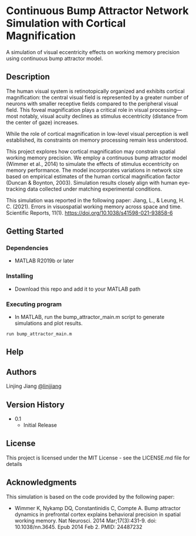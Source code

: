 # Continuous Bump Attractor Network Simulation with Cortical Magnification

A simulation of visual eccentricity effects on working memory precision using continuous bump attractor model.


## Description

The human visual system is retinotopically organized and exhibits cortical magnification: the central visual field is represented by a greater number of neurons with smaller receptive fields compared to the peripheral visual field. This foveal magnification plays a critical role in visual processing—most notably, visual acuity declines as stimulus eccentricity (distance from the center of gaze) increases.

While the role of cortical magnification in low-level visual perception is well established, its constraints on memory processing remain less understood.

This project explores how cortical magnification may constrain spatial working memory precision. We employ a continuous bump attractor model (Wimmer et al., 2014) to simulate the effects of stimulus eccentricity on memory performance. The model incorporates variations in network size based on empirical estimates of the human cortical magnification factor (Duncan & Boynton, 2003). Simulation results closely align with human eye-tracking data collected under matching experimental conditions.

This simulation was reported in the following paper:
Jiang, L., & Leung, H. C. (2021). Errors in visuospatial working memory across space and time. Scientific Reports, 11(1). https://doi.org/10.1038/s41598-021-93858-6


## Getting Started

### Dependencies

* MATLAB R2019b or later

### Installing

* Download this repo and add it to your MATLAB path

### Executing program

* In MATLAB, run the bump_attractor_main.m script to generate simulations and plot results.
```
run bump_attractor_main.m
```

## Help

## Authors

Linjing Jiang
[@linjjiang](https://github.com/linjjiang)

## Version History

* 0.1
    * Initial Release

## License

This project is licensed under the MIT License - see the LICENSE.md file for details

## Acknowledgments

This simulation is based on the code provided by the following paper:
* Wimmer K, Nykamp DQ, Constantinidis C, Compte A. Bump attractor dynamics in prefrontal cortex explains behavioral precision in spatial working memory. Nat Neurosci. 2014 Mar;17(3):431-9. doi: 10.1038/nn.3645. Epub 2014 Feb 2. PMID: 24487232

